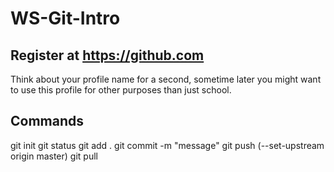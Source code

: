 # WS-Git-Intro

## Register at https://github.com
Think about your profile name for a second, sometime later you might want to use this profile for other purposes than just school.

## Commands
git init
git status
git add .
git commit -m "message"
git push (--set-upstream origin master)
git pull
